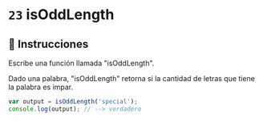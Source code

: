 # `23` isOddLength

## 📝 Instrucciones

Escribe una función llamada "isOddLength".

Dado una palabra, "isOddLength" retorna si la cantidad de letras que tiene la palabra es impar.

```Javascript
var output = isOddLength('special');
console.log(output); // --> verdadero
```